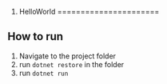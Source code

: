 ﻿1. HelloWorld
======================

## How to run

1. Navigate to the project folder
2. run `dotnet restore` in the folder
3. run `dotnet run`